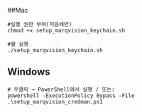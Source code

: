 
##Mac
```
#실행 권한 부여(처음에만)
chmod +x setup_marqvision_keychain.sh

#쉘 실행
./setup_marqvision_keychain.sh
```


## Windows
```
# 우클릭 → PowerShell에서 실행 / 또는:
powershell -ExecutionPolicy Bypass -File .\setup_marqvision_credman.ps1
```